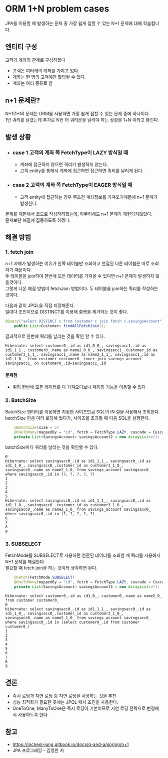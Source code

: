 # ORM 1+N problem cases

JPA를 이용할 때 발생하는 문제 중 가장 쉽게 접할 수 있는 N+1 문제에 대해 학습합니다.

## 엔티티 구성
고객과 계좌의 관계로 구성하겠다
- 고객은 여러개의 계좌를 가지고 있다.
- 계좌는 한 명의 고객에만 할당될 수 있다.
- 계좌는 여러 종류로 함

## n+1 문제란?
N+1(1+N) 문제는 ORM을 사용하면 가장 쉽게 접할 수 있는 문제 중에 하나이다.   
1번 쿼리를 날렸는데 추가로 N번 더 쿼리문을 날려야 하는 상황을 1+N 이라고 불린다.

## 발생 상황
- ### case 1 고객의 계좌 쪽 FetchType이 LAZY 방식일 때
  - 계좌에 접근하지 않으면 쿼리가 발생하지 않는다.   
  - 고객 entity를 통해서 계좌에 접근하면 접근하면 쿼리를 날리게 된다.
- ### case 2 고객의 계좌 쪽 FetchType이 EAGER 방식일 때
  - 고객 entity에 접근하는 경우 무조건 계좌정보를 가져오기때문에 n+1 문제가 발생한다.

문제를 재현해서 코드로 작성하려했는데, 아무리해도 n+1 문제가 재현되지않았다.   
문제보단 해결에 집중하도록 하겠다.

## 해결 방법
### 1. fetch join
n+1 자체가 발생하는 이유가 한쪽 테이블만 조회하고 연결된 다른 테이블은 따로 조회하기 때문이다.   
두 테이블을 join하여 한번에 모든 데이터를 가져올 수 있다면 n+1 문제가 발생하지 않을것이다.   
그렇게 나온 해결 방법이 fetchJoin 방법이다.
두 테이블을 join하는 쿼리를 작성하는 것이다.

다음과 같이 JPQL을 직접 지정해준다.   
일대다 조인이므로 DISTINCT를 이용해 중복을 제거하는 것이 좋다.
```java
@Query("select DISTINCT c from Customer c join fetch c.savingsAccount")
    public List<Customer> findAllFetchJoin();
```

결과적으로 한번에 쿼리를 날리는 것을 확인 할 수 있다.   
```
Hibernate: select customer0_.id as id1_0_0_, savingsacc1_.id as id1_1_1_, customer0_.name as name2_0_0_, savingsacc1_.customer_id as customer3_1_1_, savingsacc1_.name as name2_1_1_, savingsacc1_.id as id1_1_0__ from customer customer0_ inner join savings_account savingsacc1_ on customer0_.id=savingsacc1_.id
```

#### 문제점
- 쿼리 한번에 모든 데이터를 다 가져오다보니 페이징 기능을 이용할 수 없다

### 2. BatchSize
BatchSize 엔티티를 이용하면 지정한 사이즈만큼 SQL의 IN 절을 사용해서 조회한다.   
batchSize 만큼 미리 로딩해 뒀다가, 사이즈를 초과할 때 다음 SQL을 실행한다.

```java
    @BatchSize(size = 5)
    @OneToMany(mappedBy = "id", fetch = FetchType.LAZY, cascade = CascadeType.ALL)
    private List<SavingsAccount> savingsAccount2 = new ArrayList<>();
```
batchSize마다 쿼리를 날리는 것을 확인할 수 있다.
```
0
Hibernate: select savingsacc0_.id as id1_1_1_, savingsacc0_.id as id1_1_0_, savingsacc0_.customer_id as customer3_1_0_, savingsacc0_.name as name2_1_0_ from savings_account savingsacc0_ where savingsacc0_.id in (?, ?, ?, ?, ?)
1
2
3
4
5
Hibernate: select savingsacc0_.id as id1_1_1_, savingsacc0_.id as id1_1_0_, savingsacc0_.customer_id as customer3_1_0_, savingsacc0_.name as name2_1_0_ from savings_account savingsacc0_ where savingsacc0_.id in (?, ?, ?, ?, ?)
6
7
8
9
```

### 3. SUBSELECT
FetchMode를 SUBSELECT로 사용하면 연관된 데이터를 조회할 때 쿼리를 사용해서 N+1 문제를 해결한다.   
필요할 때 fetch join을 하는 것이라 생각하면 된다.
```java
    @Fetch(FetchMode.SUBSELECT)
    @OneToMany(mappedBy = "id", fetch = FetchType.LAZY, cascade = CascadeType.ALL)
    private List<SavingsAccount> savingsAccount3 = new ArrayList<>();
```
```
Hibernate: select customer0_.id as id1_0_, customer0_.name as name2_0_ from customer customer0_
0
Hibernate: select savingsacc0_.id as id1_1_1_, savingsacc0_.id as id1_1_0_, savingsacc0_.customer_id as customer3_1_0_, savingsacc0_.name as name2_1_0_ from savings_account savingsacc0_ where savingsacc0_.id in (select customer0_.id from customer customer0_)
1
2
3
4
5
6
7
8
9
```

## 결론
- 즉시 로딩과 지연 로딩 중 지연 로딩을 사용하는 것을 추천
- 성능 최적화가 필요한 곳에는 JPQL 페치 조인을 사용한다.
- OneToOne, ManyToOne은 즉시 로딩이 기본이므로 지연 로딩 전략으로 변경해서 사용하도록 한다.

## 참고
- https://incheol-jung.gitbook.io/docs/q-and-a/spring/n+1
- JPA 프로그래밍 - 김영한 저